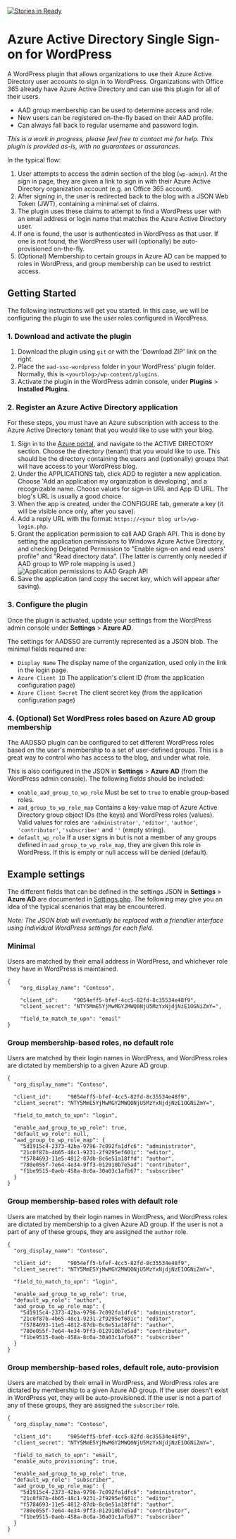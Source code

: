 [![Stories in Ready](https://badge.waffle.io/psignoret/aad-sso-wordpress.png?label=ready&title=Ready)](https://waffle.io/psignoret/aad-sso-wordpress)
# Azure Active Directory Single Sign-on for WordPress

A WordPress plugin that allows organizations to use their Azure Active Directory
user accounts to sign in to WordPress. Organizations with Office 365 already have
Azure Active Directory and can use this plugin for all of their users.

- AAD group membership can be used to determine access and role.
- New users can be registered on-the-fly based on their AAD profile.
- Can always fall back to regular username and password login.

*This is a work in progress, please feel free to contact me for help. This plugin is provided as-is, with no guarantees or assurances.*

In the typical flow:

1. User attempts to access the admin section of the blog (`wp-admin`). At the sign in page, they are given a link to sign in with their Azure Active Directory organization account (e.g. an Office 365 account).
2. After signing in, the user is redirected back to the blog with a JSON Web Token (JWT), containing a minimal set of claims.
3. The plugin uses these claims to attempt to find a WordPress user with an email address or login name that matches the Azure Active Directory user.
4. If one is found, the user is authenticated in WordPress as that user. If one is not found, the WordPress user will (optionally) be auto-provisioned on-the-fly.
5. (Optional) Membership to certain groups in Azure AD can be mapped to roles in WordPress, and group membership can be used to restrict access.

## Getting Started

The following instructions will get you started. In this case, we will be configuring the plugin to use the user roles configured in WordPress.

### 1. Download and activate the plugin

1. Download the plugin using `git` or with the 'Download ZIP' link on the right.
2. Place the `aad-sso-wordpress` folder in your WordPress' plugin folder. Normally, this is `<yourblog>/wp-content/plugins`.
3. Activate the plugin in the WordPress admin console, under **Plugins** > **Installed Plugins**.

### 2. Register an Azure Active Directory application

For these steps, you must have an Azure subscription with access to the Azure Active Directory tenant that you would like to use with your blog.

1. Sign in to the [Azure portal](https://manage.windowsazure.com), and navigate to the ACTIVE DIRECTORY section. Choose the directory (tenant) that you would like to use. This should be the directory containing the users and (optionally) groups that will have access to your WordPress blog.
3. Under the APPLICATIONS tab, click ADD to register a new application. Choose 'Add an application my organization is developing', and a recognizable name. Choose values for sign-in URL and App ID URL. The blog's URL is usually a good choice.
4. When the app is created, under the CONFIGURE tab, generate a key (it will be visible once only, after you save).
5. Add a reply URL with the format: `https://<your blog url>/wp-login.php`.
6. Grant the application permission to call AAD Graph API. This is done by setting the application permissions to Windows Azure Active Directory, and checking Delegated Permission to "Enable sign-on and read users' profile" and "Read directory data". (The latter is currently only needed if AAD group to WP role mapping is used.)
   ![Application permissions to AAD Graph API](https://cloud.githubusercontent.com/assets/231140/6990496/fcf02fb0-da21-11e4-9d60-1e6e2fd2cef1.png)
7. Save the application (and copy the secret key, which will appear after saving).

### 3. Configure the plugin

Once the plugin is activated, update your settings from the WordPress admin console under **Settings** > **Azure AD**.

The settings for AADSSO are currently represented as a JSON blob. The minimal fields required are:

- `Display Name` The display name of the organization, used only in the link in the login page.
- `Azure Client ID` The application's client ID (from the application configuration page)
- `Azure Client Secret` The client secret key (from the application configuration page) 

### 4. (Optional) Set WordPress roles based on Azure AD group membership

The AADSSO plugin can be configured to set different WordPress roles based on the user's membership to a set of user-defined groups. This is a great way to control who has access to the blog, and under what role.

This is also configured in the JSON in  **Settings** > **Azure AD** (from the WordPress admin console). The following fields should be included:

- `enable_aad_group_to_wp_role` Must be set to `true` to enable group-based roles.
- `aad_group_to_wp_role_map` Contains a key-value map of Azure Active Directory group object IDs (the keys) and WordPress roles (values). Valid values for roles are `'administrator'`, `'editor'`, `'author'`, `'contributor'`, `'subscriber'` and `''` (empty string).
- `default_wp_role` If a user signs in but is not a member of any groups defined in `aad_group_to_wp_role_map`, they are given this role in WordPress. If this is empty or null access will be denied (default).

## Example settings

The different fields that can be defined in the settings JSON in **Settings** > **Azure AD** are documented in [Settings.php](Settings.php). The following may give you an idea of the typical scenarios that may be encountered.

*Note: The JSON blob will eventually be replaced with a friendlier interface using individual WordPress settings for each field.*

### Minimal

Users are matched by their email address in WordPress, and whichever role they have in WordPress is maintained.

    {
        "org_display_name": "Contoso",
        
        "client_id":     "9054eff5-bfef-4cc5-82fd-8c35534e48f9",
        "client_secret": "NTY5MmE5YjMwMGY2MWQ0NjU5MzYxNjdjNzE1OGNiZmY=",
        
        "field_to_match_to_upn": "email"
    }

### Group membership-based roles, no default role

Users are matched by their login names in WordPress, and WordPress roles are dictated by membership to a given Azure AD group.

    {
      "org_display_name": "Contoso",
      
      "client_id":     "9054eff5-bfef-4cc5-82fd-8c35534e48f9",
      "client_secret": "NTY5MmE5YjMwMGY2MWQ0NjU5MzYxNjdjNzE1OGNiZmY=",
      
      "field_to_match_to_upn": "login",
      
      "enable_aad_group_to_wp_role": true,
      "default_wp_role": null,
      "aad_group_to_wp_role_map": {
        "5d1915c4-2373-42ba-9796-7c092fa1dfc6": "administrator",
        "21c0f87b-4b65-48c1-9231-2f9295ef601c": "editor",
        "f5784693-11e5-4812-87db-8c6e51a18ffd": "author",
        "780e055f-7e64-4e34-9ff3-012910b7e5ad": "contributor",
        "f1be9515-0aeb-458a-8c0a-30a03c1afb67": "subscriber"
      }
    }

### Group membership-based roles with default role

Users are matched by their login names in WordPress, and WordPress roles are dictated by membership to a given Azure AD group. If the user is not a part of any of these groups, they are assigned the `author` role.

    {
      "org_display_name": "Contoso",
      
      "client_id":     "9054eff5-bfef-4cc5-82fd-8c35534e48f9",
      "client_secret": "NTY5MmE5YjMwMGY2MWQ0NjU5MzYxNjdjNzE1OGNiZmY=",
      
      "field_to_match_to_upn": "login",
      
      "enable_aad_group_to_wp_role": true,
      "default_wp_role": "author",    
      "aad_group_to_wp_role_map": {
        "5d1915c4-2373-42ba-9796-7c092fa1dfc6": "administrator",
        "21c0f87b-4b65-48c1-9231-2f9295ef601c": "editor",
        "f5784693-11e5-4812-87db-8c6e51a18ffd": "author",
        "780e055f-7e64-4e34-9ff3-012910b7e5ad": "contributor",
        "f1be9515-0aeb-458a-8c0a-30a03c1afb67": "subscriber"
      }
    }

### Group membership-based roles, default role, auto-provision

Users are matched by their email in WordPress, and WordPress roles are dictated by membership to a given Azure AD group. If the user doesn't exist in WordPress yet, they will be auto-provisioned. If the user is not a part of any of these groups, they are assigned the `subscriber` role.

    {
      "org_display_name": "Contoso",
      
      "client_id":     "9054eff5-bfef-4cc5-82fd-8c35534e48f9",
      "client_secret": "NTY5MmE5YjMwMGY2MWQ0NjU5MzYxNjdjNzE1OGNiZmY=",
      
      "field_to_match_to_upn": "email",
      "enable_auto_provisioning": true,
      
      "enable_aad_group_to_wp_role": true,
      "default_wp_role": "subscriber",
      "aad_group_to_wp_role_map": {
        "5d1915c4-2373-42ba-9796-7c092fa1dfc6": "administrator",
        "21c0f87b-4b65-48c1-9231-2f9295ef601c": "editor",
        "f5784693-11e5-4812-87db-8c6e51a18ffd": "author",
        "780e055f-7e64-4e34-9ff3-012910b7e5ad": "contributor",
        "f1be9515-0aeb-458a-8c0a-30a03c1afb67": "subscriber"
      }
    }
